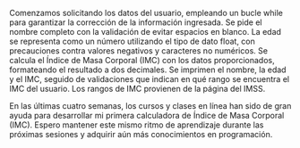 Comenzamos solicitando los datos del usuario, empleando un bucle while para garantizar la corrección de la información ingresada. Se pide el nombre completo con la validación de evitar espacios en blanco. La edad se representa como un número utilizando el tipo de dato float, con precauciones contra valores negativos y caracteres no numéricos. Se calcula el Índice de Masa Corporal (IMC) con los datos proporcionados, formateando el resultado a dos decimales. Se imprimen el nombre, la edad y el IMC, seguido de validaciones que indican en qué rango se encuentra el IMC del usuario. Los rangos de IMC provienen de la página del IMSS.

En las últimas cuatro semanas, los cursos y clases en línea han sido de gran ayuda para desarrollar mi primera calculadora de Índice de Masa Corporal (IMC). Espero mantener este mismo ritmo de aprendizaje durante las próximas sesiones y adquirir aún más conocimientos en programación.
 

